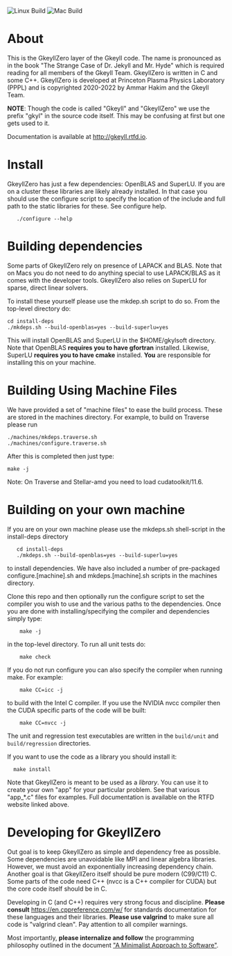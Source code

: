 ![Linux Build](https://github.com/ammarhakim/gkylzero/actions/workflows/main.yml/badge.svg)
![Mac Build](https://github.com/ammarhakim/gkylzero/actions/workflows/osx-build.yml/badge.svg)

# About

This is the GkeyllZero layer of the Gkeyll code. The name is
pronounced as in the book "The Strange Case of Dr. Jekyll and
Mr. Hyde" which is required reading for all members of the Gkeyll
Team. GkeyllZero is written in C and some C++. GkeyllZero is developed
at Princeton Plasma Physics Laboratory (PPPL) and is copyrighted
2020-2022 by Ammar Hakim and the Gkeyll Team.

**NOTE**: Though the code is called "Gkeyll" and "GkeyllZero" we use
the prefix "gkyl" in the source code itself. This may be confusing at
first but one gets used to it.

Documentation is available at http://gkeyll.rtfd.io.

# Install

GkeyllZero has just a few dependencies: OpenBLAS and SuperLU. If you
are on a cluster these libraries are likely already installed. In that
case you should use the configure script to specify the location of
the include and full path to the static libraries for these. See
configure help.
```
   ./configure --help
```

# Building dependencies

Some parts of GkeyllZero rely on presence of LAPACK and BLAS. Note
that on Macs you do not need to do anything special to use LAPACK/BLAS
as it comes with the developer tools. GkeyllZero also relies on
SuperLU for sparse, direct linear solvers.

To install these yourself please use the mkdep.sh script to do so.
From the top-level directory do:
```
cd install-deps
./mkdeps.sh --build-openblas=yes --build-superlu=yes
```

This will install OpenBLAS and SuperLU in the $HOME/gkylsoft
directory. Note that OpenBLAS **requires you to have gfortran**
installed. Likewise, SuperLU **requires you to have cmake** installed.
**You** are responsible for installing this on your machine.

# Building Using Machine Files

We have provided a set of "machine files" to ease the build
process. These are stored in the machines directory. For example, to
build on Traverse please run
```
./machines/mkdeps.traverse.sh
./machines/configure.traverse.sh
```
After this is completed then just type:
```
make -j
```

Note: On Traverse and Stellar-amd you need to load cudatoolkit/11.6. 

# Building on your own machine

If you are on your own machine please use the mkdeps.sh shell-script
in the install-deps directory
```
   cd install-deps
   ./mkdeps.sh --build-openblas=yes --build-superlu=yes
```
to install dependencies. We have also included a number of pre-packaged
configure.[machine].sh and mkdeps.[machine].sh scripts in the machines directory.

Clone this repo and then optionally run the configure script to set the
compiler you wish to use and the various paths to the
dependencies. Once you are done with installing/specifying the compiler 
and dependencies simply type:
```
    make -j
```
in the top-level directory. To run all unit tests do:
```
    make check
```

If you do not run configure you can also specify the compiler when
running make. For example:
```
    make CC=icc -j
```
to build with the Intel C compiler. If you use the NVIDIA nvcc
compiler then the CUDA specific parts of the code will be built:
```
    make CC=nvcc -j
```
The unit and regression test executables are written in the
`build/unit` and `build/regression` directories.

If you want to use the code as a library you should install it:
```
  make install
```

Note that GkeyllZero is meant to be used as a *library*. You can use
it to create your own "app" for your particular problem. See that
various "app_*.c" files for examples. Full documentation is available
on the RTFD website linked above.


# Developing for GkeyllZero

Out goal is to keep GkeyllZero as simple and dependency free as
possible. Some dependencies are unavoidable like MPI and linear
algebra libraries. However, we must avoid an exponentially increasing
dependency chain. Another goal is that GkeyllZero itself should be
pure modern (C99/C11) C. Some parts of the code need C++ (nvcc is a
C++ compiler for CUDA) but the core code itself should be in C.

Developing in C (and C++) requires very strong focus and
discipline. **Please consult** https://en.cppreference.com/w/ for
standards documentation for these languages and their
libraries. **Please use valgrind** to make sure all code is "valgrind
clean". Pay attention to all compiler warnings.

Most importantly, **please internalize and follow** the programming
philosophy outlined in the document ["A Minimalist Approach to
Software"](https://www.ammar-hakim.org/sj/pn/pn0/pn0-minimalism.html).
